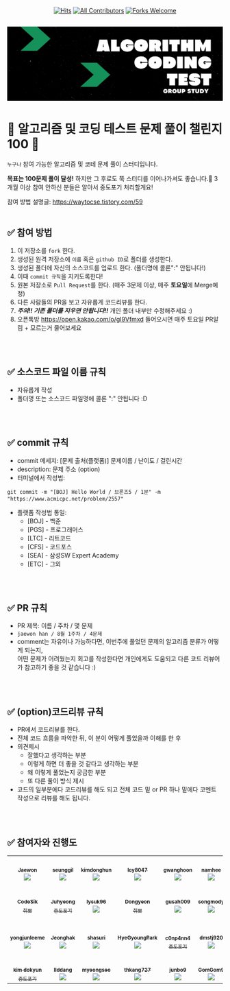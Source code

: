 <div align=center>
  
[![Hits](https://hits.seeyoufarm.com/api/count/incr/badge.svg?url=https%3A%2F%2Fgithub.com%2Fellynhan%2FChallenge100_Code_Test_Study&count_bg=%2379C83D&title_bg=%23555555&icon=&icon_color=%23E7E7E7&title=hits&edge_flat=false)](https://hits.seeyoufarm.com)
[![All Contributors](https://img.shields.io/badge/All_contributors-28-orange.svg?style=flat-square)](#)
[![Forks Welcome](https://img.shields.io/badge/Fork-welcome!!-brightgreen.svg?style=flat-square)](https://github.com/ellynhan/Challenge100_Code_Test_Study/fork)

</div>

![img](./.Readme/logo.png)
---
# 💯 알고리즘 및 코딩 테스트 문제 풀이 챌린지 100 📝
`누구나` 참여 가능한 알고리즘 및 코테 문제 풀이 스터디입니다.

**목표는 100문제 풀이 달성!** 하지만 그 후로도 쭉 스터디를 이어나가셔도 좋습니다.🥰
3개월 이상 참여 안하신 분들은 알아서 중도포기 처리할게요!

참여 방법 설명글: <https://waytocse.tistory.com/59>
<br />
<br />

## ✅ 참여 방법
1. 이 저장소를 `fork` 한다.
2. 생성된 원격 저장소에 `이름` 혹은 `github ID`로 폴더를 생성한다.
3. 생성된 폴더에 자신의 소스코드를 업로드 한다. (폴더명에 콜론":" 안됩니다!)
4. 이때 `commit 규칙`을 지키도록한다!
5. 원본 저장소로 `Pull Request`를 한다. (매주 3문제 이상, 매주 **토요일**에 Merge예정)
6. 다른 사람들의 PR을 보고 자유롭게 코드리뷰를 한다.
7. ***주의!! 기존 폴더를 지우면 안됩니다!!*** 개인 폴더 내부만 수정해주세요 :)
8. 오픈톡방 <https://open.kakao.com/o/gI9Vfmxd> 들어오시면 매주 토요일 PR알림 + 모르는거 물어보세요 

<br />
<br />

## ✅ 소스코드 파일 이름 규칙
- 자유롭게 작성 
- 폴더명 또는 소스코드 파일명에 콜론 ":" 안됩니다 :D

<br />
<br />

## ✅ commit 규칙
- commit 메세지: [문제 출처(플랫폼)] 문제이름 / 난이도 / 걸린시간 
- description: 문제 주소 (option)
- 터미널에서 작성법: 
```
git commit -m "[BOJ] Hello World / 브론즈5 / 1분" -m "https://www.acmicpc.net/problem/2557"
```
- 플랫폼 작성법 통일: 
  * [BOJ] - 백준 
  * [PGS] - 프로그래머스
  * [LTC] - 리트코드
  * [CFS] - 코드포스
  * [SEA] - 삼성SW Expert Academy
  * [ETC] - 그외

<br />
<br />

## ✅ PR 규칙
- PR 제목: 이름 / 주차 / 몇 문제
-  ```jaewon han / 8월 1주차 / 4문제 ```
-  comment는 자유이나 가능하다면, 이번주에 풀었던 문제의 알고리즘 분류가 어떻게 되는지, <br> 어떤 문제가 어려웠는지 회고를 작성한다면 개인에게도 도움되고 다른 코드 리뷰어가 참고하기 좋을 것 같습니다 :)


<br />
<br />

## ✅ (option)코드리뷰 규칙
- PR에서 코드리뷰를 한다.
- 전체 코드 흐름을 파악한 뒤, 이 분이 어떻게 풀었을까 이해를 한 후 
- 의견제시
  -   잘했다고 생각하는 부분
  -   이렇게 하면 더 좋을 것 같다고 생각하는 부분
  -   왜 이렇게 풀었는지 궁금한 부분
  -   또 다른 풀이 방식 제시
- 코드의 일부분에다 코드리뷰를 해도 되고 전체 코드 밑 or PR 하나 밑에다 코멘트 작성으로 리뷰를 해도 됩니다.

<br />
<br />

## ✅ 참여자와 진행도
<table>
  <tr>
    <td align="center"><a href="https://github.com/ellynhan"><img src="https://avatars.githubusercontent.com/u/38302837?v=4?s=100" width="100px;" alt=""/><br /><sub><b>Jaewon</b><br><img src="https://us-central1-progress-markdown.cloudfunctions.net/progress/83" /></sub></a><br /></td>
    <td align="center"><a href="https://github.com/seunggil1"><img src="https://avatars.githubusercontent.com/u/38664481?v=4?s=100" width="100px;" alt=""/><br /><sub><b>seunggil</b><br><img src="https://us-central1-progress-markdown.cloudfunctions.net/progress/97" /></sub></a><br /></td>
    <td align="center"><a href="https://github.com/kdh2996"><img src="https://avatars.githubusercontent.com/u/49389321?v=4?s=100" width="100px;" alt=""/><br /><sub><b>kimdonghun</b><br><img src="https://us-central1-progress-markdown.cloudfunctions.net/progress/141" /></sub></a><br /></td>
    <td align="center"><a href="https://github.com/lcy8047"><img src="https://avatars.githubusercontent.com/u/35690965?v=4?s=100" width="100px;" alt=""/><br /><sub><b>lcy8047</b><br><img src="https://us-central1-progress-markdown.cloudfunctions.net/progress/69" /></sub></a><br /></td>
    <td align="center"><a href="https://github.com/siren16"><img src="https://avatars.githubusercontent.com/u/89844201?v=4?s=100" width="100px;" alt=""/><br /><sub><b>gwanghoon</b><br><img src="https://us-central1-progress-markdown.cloudfunctions.net/progress/33" /></sub></a><br /></td>
    <td align="center"><a href="https://github.com/nhee0410"><img src="https://avatars.githubusercontent.com/u/49919262?v=4?s=100" width="100px;" alt=""/><br /><sub><b>namhee</b><br><img src="https://us-central1-progress-markdown.cloudfunctions.net/progress/74" /></sub></a><br /></td>
    <td align="center"><a href="https://github.com/Yerin99"><img src="https://avatars.githubusercontent.com/u/63496777?v=4?s=100" width="100px;" alt=""/><br /><sub><b>Yerin99</b><br><img src="https://us-central1-progress-markdown.cloudfunctions.net/progress/30" /></sub></a><br /></td>
  </tr>
  <tr>
    <td align="center"><a href="https://github.com/CodeSik"><img src="https://avatars.githubusercontent.com/u/24884219?s=60&v=4?s=100" width="100px;" alt=""/><br /><sub><b>CodeSik</b><br>취뽀</sub></a><br /></td>
    <td align="center"><a href="https://github.com/dydnrn12"><img src="https://avatars.githubusercontent.com/u/22445022?v=4?s=100" width="100px;" alt=""/><br /><sub><b>Juhyeong</b><br>중도포기</sub></a><br /></td>
    <td align="center"><a href="https://github.com/lysuk96"><img src="https://avatars.githubusercontent.com/u/48303178?v=4?s=100" width="100px;" alt=""/><br /><sub><b>lysuk96</b><br><img src="https://us-central1-progress-markdown.cloudfunctions.net/progress/101" /></sub></a><br /></td>
    <td align="center"><a href="https://github.com/Dongyeon-k"><img src="https://avatars.githubusercontent.com/u/67852646?v=4?s=100" width="100px;" alt=""/><br /><sub><b>Dongyeon</b><br>취뽀</sub></a><br /></td>
    <td align="center"><a href="https://github.com/gusah009"><img src="https://avatars.githubusercontent.com/u/26597702?v=4?s=100" width="100px;" alt=""/><br /><sub><b>gusah009</b><br><img src="https://us-central1-progress-markdown.cloudfunctions.net/progress/85" /></sub></a><br /></td>
    <td align="center"><a href="https://github.com/songmody"><img src="https://avatars.githubusercontent.com/u/48988927?v=4?s=100" width="100px;" alt=""/><br /><sub><b>songmody</b><br><img src="https://us-central1-progress-markdown.cloudfunctions.net/progress/33" /></sub></a><br /></td>
    <td align="center"><a href="https://github.com/Ernstjunger-1914"><img src="https://avatars.githubusercontent.com/u/77431606?v=4?s=100" width="100px;" alt=""/><br /><sub><b>Ernstjunger-1914</b><br><img src="https://us-central1-progress-markdown.cloudfunctions.net/progress/56" /></sub></a><br /></td>
  </tr>
  <tr>
    <td align="center"><a href="https://github.com/yongjunleeme"><img src="https://avatars.githubusercontent.com/u/48748376?v=4?s=100" width="100px;" alt=""/><br /><sub><b>yongjunleeme</b><br><img src="https://us-central1-progress-markdown.cloudfunctions.net/progress/26" /></sub></a><br /></td>
    <td align="center"><a href="https://github.com/JeonghakLee"><img src="https://avatars.githubusercontent.com/u/55916802?v=4?s=100" width="100px;" alt=""/><br /><sub><b>Jeonghak</b><br><img src="https://us-central1-progress-markdown.cloudfunctions.net/progress/30" /></sub></a><br /></td>
    <td align="center"><a href="https://github.com/shasuri"><img src="https://avatars.githubusercontent.com/u/29942514?v=4?s=100" width="100px;" alt=""/><br /><sub><b>shasuri</b><br><img src="https://us-central1-progress-markdown.cloudfunctions.net/progress/24" /></sub></a><br /></td>
    <td align="center"><a href="https://github.com/HyeGyoungPark"><img src="https://avatars.githubusercontent.com/u/64782678?v=4?s=100" width="100px;" alt=""/><br /><sub><b>HyeGyoungPark</b><br><img src="https://us-central1-progress-markdown.cloudfunctions.net/progress/28" /></sub></a><br /></td>
    <td align="center"><a href="https://github.com/c0np4nn4"><img src="https://avatars.githubusercontent.com/u/49471288?v=4?s=100" width="100px;" alt=""/><br /><sub><b>c0np4nn4</b><br>중도포기</sub></a><br /></td>
    <td align="center"><a href="https://github.com/dmstj920"><img src="https://avatars.githubusercontent.com/u/96936437?v=4?s=100" width="100px;" alt=""/><br /><sub><b>dmstj920</b><br><img src="https://us-central1-progress-markdown.cloudfunctions.net/progress/26" /></sub></a><br /></td>
    <td align="center"><a href="https://github.com/qkoo0833"><img src="https://avatars.githubusercontent.com/u/49744571?v=4?s=100" width="100px;" alt=""/><br /><sub><b>seonghyun koo</b><br><img src="https://us-central1-progress-markdown.cloudfunctions.net/progress/20" /></sub></a><br /></td>
  </tr>
  <tr>
    <td align="center"><a href="https://github.com/jasper200207"><img src="https://avatars.githubusercontent.com/u/51306225?v=4?s=100" width="100px;" alt=""/><br /><sub><b>kim dokyun</b><br>중도포기</sub></a><br /></td>
    <td align="center"><a href="https://github.com/llddang"><img src="https://avatars.githubusercontent.com/u/77055208?v=4?s=100" width="100px;" alt=""/><br /><sub><b>llddang</b><br><img src="https://us-central1-progress-markdown.cloudfunctions.net/progress/21" /></sub></a><br /></td>
    <td align="center"><a href="https://github.com/mia2583"><img src="https://avatars.githubusercontent.com/u/83392142?s=88&v=4?s=100" width="100px;" alt=""/><br /><sub><b>myeongseo</b><br><img src="https://us-central1-progress-markdown.cloudfunctions.net/progress/26" /></sub></a><br /></td>
    <td align="center"><a href="https://github.com/thkang727"><img src="https://avatars.githubusercontent.com/u/65062771?v=4?s=100" width="100px;" alt=""/><br /><sub><b>thkang727</b><br><img src="https://us-central1-progress-markdown.cloudfunctions.net/progress/27" /></sub></a><br /></td>
    <td align="center"><a href="https://github.com/junbo9"><img src="https://avatars.githubusercontent.com/u/96970186?v=4?s=100" width="100px;" alt=""/><br /><sub><b>junbo9</b><br><img src="https://us-central1-progress-markdown.cloudfunctions.net/progress/10" /></sub></a><br /></td>
    <td align="center"><a href="https://github.com/gomgom9"><img src="https://avatars.githubusercontent.com/u/96054406?v=4?s=100" width="100px;" alt=""/><br /><sub><b>GomGom9</b><br><img src="https://us-central1-progress-markdown.cloudfunctions.net/progress/34" /></sub></a><br /></td>
     <td align="center"><a href="https://github.com/eodudrepublic"><img src="https://avatars.githubusercontent.com/u/71918029?v=4?s=100" width="100px;" alt=""/><br /><sub><b>eodudrepublic</b><br><img src="https://us-central1-progress-markdown.cloudfunctions.net/progress/43" /></sub></a><br /></td>
  </tr>
</table>


<br />
<br />
